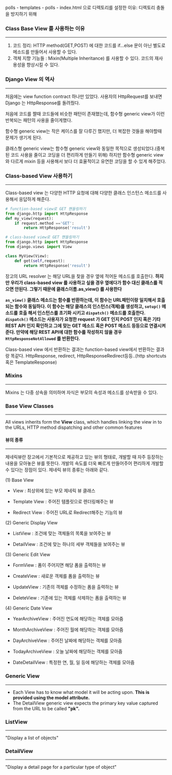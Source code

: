 polls - templates - polls - index.html 으로 디렉토리를 설정한 이유:
    디렉토리 충돌을 방지하기 위해

### Class Base View 를 사용하는 이유
---
1. 코드 정리: HTTP method(GET,POST) 에 대한 코드를 if...else 문이 아닌
별도로 메소드를 만들어서 사용할 수 있다. 
2. 객체 지향 기능들 : Mixin(Multiple Inheritance) 를 사용할 수 있다. 코드의 재사용성을
향상시킬 수 있다.

### Django View 의 역사
---
처음에는 view function contract 하나만 있었다. 사용자의 HttpRequest를 보내면
Django 는 HttpResponse를 돌려줬다. 

처음에 코드를 짤때 코드들에 비슷한 패턴이 존재했는데, 함수형 generic view가 이런 반복되는 패턴의 사용을
줄이게했다.

함수형 generic view는 작은 케이스를 잘 다루긴 했지만, 더 복잡한 것들을 해야할때 문제가 생기게 된다.

클래스형 generic view는 함수형 generic view와 동일한 목적으로 생성되었다.(중복된 코드 사용을 줄이고 코딩을 더 편리하게 만들기 위해)
하지만 함수형 generic view 와 다르게 mixin 등을 사용해서 보다 더 효율적이고 유연한 코딩을 할 수 있게 해주었다.

### Class-based View 사용하기
--- 
Class-based view 는 다양한 HTTP 요청에 대해 다양한 클래스 인스턴스 메소드를 사용해서 응답하게 해준다.
```python
# function-based view로 GET 핸들링하기
from django.http import HttpResponse
def my_view(request):
    if request.method =='GET':
        return HttpResponse('result')
```

```python
# class-based view로 GET 핸들링하기
from django.http import HttpResponse
from django.views import View

class MyView(View):
    def get(self,request):
        return HttpResponse('result')
```
장고의 URL resolver 는 해당 URL을 찾을 경우 옆에 적어둔 메소드를 호출한다. **하지만 우리가 class-based view 를 사용하고 싶을 경우
옆에다가 함수 대신 클래스를 적으면 안된다. 그렇기 때문에 클래스이름.as_view() 를 사용한다**


**`as_view()` 클래스 메소드는 함수를 반환하는데, 이 함수는 URL패턴이랑 일치해서 호출되는 함수와 동일하다.
이 함수는 해당 클래스의 인스턴스(객체)를 생성하고, `setup()` 메소드를 호출 해서 인스턴스를 초기화 시키고 `dispatch()` 메소드를 호출한다.
`dispatch()` 메소드는 사용자가 요청한 request 가 GET 인지 POST 인지 혹은 기타 REST API 인지 확인하고 그에 맞는 
GET 메소드 혹은 POST 메소드 등등으로 연결시켜준다. 만약에 해당 REST API에 대한 함수를 작성하지 않을 경우
`HttpResponseNotAllowed` 를 반환한다.**

Class-based view 에서 반환하는 결과는 function-based view에서 반환하는 결과랑 똑같다.
HttpResponse, redirect, HttpResponseRedirect등등..(http shortcuts 혹은 TemplateResponse)

### Mixins
---
Mixins 는 다중 상속을 의미하며 자식은 부모의 속성과 메소드를 상속받을 수 있다.

### Base View Classes
---
All views inherits form the **View** class, which handles linking the view in to the URLs,
HTTP method dispatching and other common features



#### 뷰의 종류
---
제네릭뷰란 장고에서 기본적으로 제공하고 있는 뷰의 형태로, 개발할 때 자주 등장하는 내용을 모아놓은 뷰를 뜻한다. 개발의 속도를 더욱 빠르게 만들어주어 편리하게 개발할 수 있다는 장점이 있다. 제네릭 뷰의 종류는 아래와 같다.

(1)  Base View

- View : 최상위에 있는 부모 제네릭 뷰 클래스

- Template View : 주어진 템플릿으로 렌더링해주는 뷰

- Redirect View : 주어진 URL로 Redirect해주는 기능의 뷰

 

(2)  Generic Display View

- ListView : 조건에 맞는 객체들의 목록을 보여주는 뷰

- DetailView : 조건에 맞는 하나의 세부 객체들을 보여주는 뷰

 

(3)  Generic Edit View

- FormView : 폼이 주어지면 해당 폼을 출력하는 뷰

- CreateView : 새로운 객체를 폼을 출력하는 뷰

- UpdateView : 기존의 객체를 수정하는 폼을 출력하는 뷰

- DeleteView : 기존에 있는 객체를 삭제하는 폼을 출력하는 뷰

 

(4)  Generic Date View

- YearArchiveView : 주어진 연도에 해당하는 객체를 모아줌

- MonthArchiveView : 주어진 월에 해당하는 객체를 모아줌

- DayArchiveView : 주어진 날짜에 해당하는 객체를 모아줌

- TodayArchiveView : 오늘 날짜에 해당하는 객체를 모아줌

- DateDetailView : 특정한 연, 월, 일 등에 해당하는 객체를 모아줌
   
### Generic View
---
- Each View has to know what model it will be acting upon. **This is provided using the
model attribute.**
- The DetailView generic view expects the primary key value captured from the URL to be called
**"pk".** 
    
### ListView
---
"Display a list of objects"

### DetailView
---
"Display a detail page for a particular type of object"
